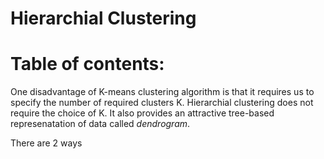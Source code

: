 # Hierarchial Clustering

# Table of contents:



One disadvantage of K-means clustering algorithm is that it requires us to specify the number of required clusters K. Hierarchial clustering does not require the choice of K. It also provides an attractive tree-based represenatation of data called *dendrogram*.

There are 2 ways 